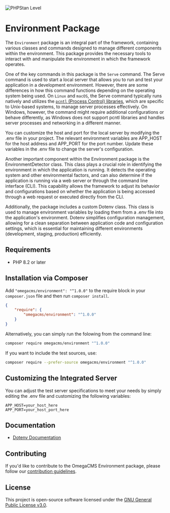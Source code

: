 ![PHPStan Level](https://img.shields.io/badge/PHPStan-level_9-brightgreen)
# Environment Package

The `Environment` package is an integral part of the framework, containing various classes and commands designed to manage different components within the environment. This package provides the necessary tools to interact with and manipulate the environment in which the framework operates.

One of the key commands in this package is the `Serve` command. The Serve command is used to start a local server that allows you to run and test your application in a development environment. However, there are some differences in how this command functions depending on the operating system being used. On `Linux` and `macOS`, the Serve command typically runs natively and utilizes the [`pcntl` (Process Control) libraries](https://www.php.net/manual/en/book.pcntl.php), which are specific to Unix-based systems, to manage server processes effectively. On Windows, however, the command might require additional configurations or behave differently, as Windows does not support pcntl libraries and handles server processes and networking in a different manner.

You can customize the host and port for the local server by modifying the .env file in your project. The relevant environment variables are APP_HOST for the host address and APP_PORT for the port number. Update these variables in the .env file to change the server's configuration.

Another important component within the Environment package is the EnvironmentDetector class. This class plays a crucial role in identifying the environment in which the application is running. It detects the operating system and other environmental factors, and can also determine if the application is running via a web server or through the command line interface (CLI). This capability allows the framework to adjust its behavior and configurations based on whether the application is being accessed through a web request or executed directly from the CLI.

Additionally, the package includes a custom Dotenv class. This class is used to manage environment variables by loading them from a .env file into the application's environment. Dotenv simplifies configuration management, allowing for a clean separation between application code and configuration settings, which is essential for maintaining different environments (development, staging, production) efficiently.

## Requirements

* PHP 8.2 or later

## Installation via Composer

Add `"omegacms/environment": "^1.0.0"` to the require block in your `composer.json` file and then run `composer install`.

```json
{
    "require": {
        "omegacms/environment": "^1.0.0"
    }
}
```

Alternatively, you can simply run the folowing from the command line:

```sh
composer require omegacms/environment "^1.0.0"
```

If you want to include the test sources, use:

```sh
composer require --prefer-source omegacms/environment "^1.0.0"
```

## Customizing the Integrated Server

You can adjust the test server specifications to meet your needs by simply editing the .env file and customizing the following variables:

```
APP_HOST=your_host_here
APP_PORT=your_host_port_here
```

## Documentation

- [Dotenv Documentation](docs/Dotenv.md)

## Contributing

If you'd like to contribute to the OmegaCMS Environment package, please follow our [contribution guidelines](CONTRIBUTING.md).

## License

This project is open-source software licensed under the [GNU General Public License v3.0](LICENSE).
